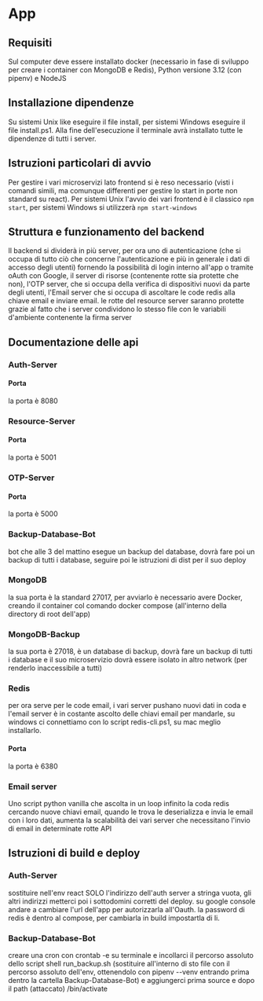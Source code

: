 # App


## Requisiti 
Sul computer deve essere installato docker (necessario in fase di sviluppo per creare i container con MongoDB e Redis), Python versione 3.12 (con pipenv) e NodeJS

## Installazione dipendenze
Su sistemi Unix like eseguire il file install, per sistemi Windows eseguire il file install.ps1. Alla fine dell'esecuzione il terminale avrà installato tutte le dipendenze di tutti i server.

## Istruzioni particolari di avvio
Per gestire i vari microservizi lato frontend si è reso necessario (visti i comandi simili, ma comunque differenti per gestire lo start in porte non standard su react). Per sistemi Unix l'avvio dei vari frontend è il classico ```npm start```, per sistemi Windows si utilizzerà ```npm start-windows```


## Struttura e funzionamento del backend
Il backend si dividerà in più server, per ora uno di autenticazione (che si occupa di tutto ciò che concerne l'autenticazione e più in generale i dati di accesso degli utenti) fornendo la possibilità di login interno all'app o tramite oAuth con Google, il server di risorse (contenente rotte sia protette che non), l'OTP server, che si occupa della verifica di dispositivi nuovi da parte degli utenti, l'Email server che si occupa di ascoltare le code redis alla chiave email e inviare email. le rotte del resource server saranno protette grazie al fatto che i  server condividono lo stesso file con le variabili d'ambiente contenente la firma server


## Documentazione delle api
### Auth-Server
#### Porta
la porta è 8080
### Resource-Server
#### Porta
la porta è 5001
### OTP-Server
#### Porta
la porta è 5000
### Backup-Database-Bot
bot che alle 3 del mattino esegue un backup del database, dovrà fare poi un backup di tutti i database, seguire poi le istruzioni di dist per il suo deploy
### MongoDB
la sua porta è la standard 27017, per avviarlo è necessario avere Docker, creando il container col comando docker compose (all'interno della directory di root dell'app)
### MongoDB-Backup
la sua porta è 27018, è un database di backup, dovrà fare un backup di tutti i database e il suo microservizio dovrà essere isolato in altro network (per renderlo inaccessibile a tutti)
### Redis
per ora serve per le code email, i vari server pushano nuovi dati in coda e l'email server è in costante ascolto delle chiavi email per mandarle, su windows ci connettiamo con lo script redis-cli.ps1, su mac meglio installarlo. 
#### Porta
la porta è 6380
### Email server
Uno script python vanilla che ascolta in un loop infinito la coda redis cercando nuove chiavi email, quando le trova le deserializza e invia le email con i loro dati, aumenta la scalabilità dei vari server che necessitano l'invio di email in determinate rotte API



## Istruzioni di build e deploy
### Auth-Server
sostituire nell'env react SOLO l'indirizzo dell'auth server a stringa vuota, gli altri indirizzi metterci poi i sottodomini corretti del deploy. su google console andare a cambiare l'url dell'app per autorizzarla all'Oauth. la password di redis è dentro al compose, per cambiarla in build impostartla di li.

### Backup-Database-Bot
creare una cron con crontab -e su terminale e incollarci il percorso assoluto dello script shell run_backup.sh (sostituire all'interno di sto file con il percorso assoluto dell'env, ottenendolo con pipenv --venv entrando prima dentro la cartella Backup-Database-Bot) e aggiungerci prima source e dopo il path (attaccato) /bin/activate